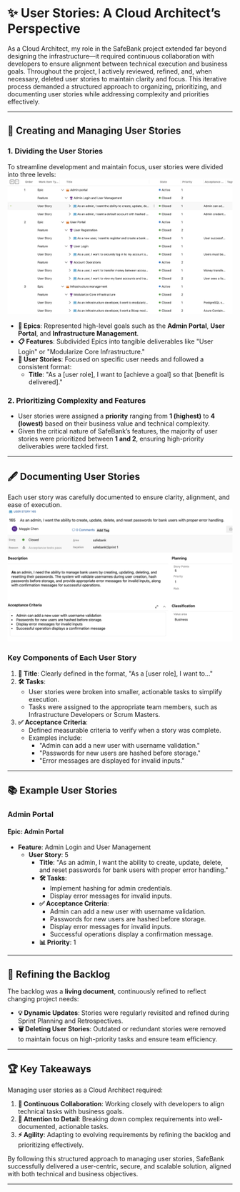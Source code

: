 # ✨ **User Stories: A Cloud Architect’s Perspective**

As a Cloud Architect, my role in the SafeBank project extended far beyond designing the infrastructure—it required continuous collaboration with developers to ensure alignment between technical execution and business goals. Throughout the project, I actively reviewed, refined, and, when necessary, deleted user stories to maintain clarity and focus. This iterative process demanded a structured approach to organizing, prioritizing, and documenting user stories while addressing complexity and priorities effectively.

---

## 🚀 **Creating and Managing User Stories**

### **1. Dividing the User Stories**
To streamline development and maintain focus, user stories were divided into three levels:
![User Portal User Stories](images/Userportal.png)
- **📌 Epics**: Represented high-level goals such as the **Admin Portal**, **User Portal**, and **Infrastructure Management**.
- **📋 Features**: Subdivided Epics into tangible deliverables like "User Login" or "Modularize Core Infrastructure."
- **📝 User Stories**: Focused on specific user needs and followed a consistent format:
  - **Title**: "As a [user role], I want to [achieve a goal] so that [benefit is delivered]."

### **2. Prioritizing Complexity and Features**
- User stories were assigned a **priority** ranging from **1 (highest)** to **4 (lowest)** based on their business value and technical complexity.
- Given the critical nature of SafeBank’s features, the majority of user stories were prioritized between **1 and 2**, ensuring high-priority deliverables were tackled first.

---

## 🖋️ **Documenting User Stories**

Each user story was carefully documented to ensure clarity, alignment, and ease of execution.  
![User Stories](images/document.png)

### **Key Components of Each User Story**
1. **📌 Title**: Clearly defined in the format, "As a [user role], I want to..."
2. **🛠️ Tasks**:
   - User stories were broken into smaller, actionable tasks to simplify execution.
   - Tasks were assigned to the appropriate team members, such as Infrastructure Developers or Scrum Masters.
3. **✅ Acceptance Criteria**:
   - Defined measurable criteria to verify when a story was complete.
   - Examples include:
     - "Admin can add a new user with username validation."
     - "Passwords for new users are hashed before storage."
     - "Error messages are displayed for invalid inputs."

---

## 📚 **Example User Stories**

### **Admin Portal**
#### **Epic**: Admin Portal
- **Feature**: Admin Login and User Management
  - **User Story**: 5
    - **Title**: "As an admin, I want the ability to create, update, delete, and reset passwords for bank users with proper error handling."
    - **🛠️ Tasks**:
      - Implement hashing for admin credentials.
      - Display error messages for invalid inputs.
    - **✅ Acceptance Criteria**:
      - Admin can add a new user with username validation.
      - Passwords for new users are hashed before storage.
      - Display error messages for invalid inputs.
      - Successful operations display a confirmation message.
    - **📊 Priority**: 1

---

## 🔄 **Refining the Backlog**

The backlog was a **living document**, continuously refined to reflect changing project needs:
- **💡 Dynamic Updates**: Stories were regularly revisited and refined during Sprint Planning and Retrospectives.
- **🗑️ Deleting User Stories**: Outdated or redundant stories were removed to maintain focus on high-priority tasks and ensure team efficiency.

---

## 🏆 **Key Takeaways**

Managing user stories as a Cloud Architect required:
1. **🤝 Continuous Collaboration**: Working closely with developers to align technical tasks with business goals.
2. **🎯 Attention to Detail**: Breaking down complex requirements into well-documented, actionable tasks.
3. **⚡ Agility**: Adapting to evolving requirements by refining the backlog and prioritizing effectively.

By following this structured approach to managing user stories, SafeBank successfully delivered a user-centric, secure, and scalable solution, aligned with both technical and business objectives.

---
